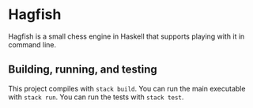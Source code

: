 # Hagfish

Hagfish is a small chess engine in Haskell that supports playing with it in command line.

## Building, running, and testing

This project compiles with `stack build`. 
You can run the main executable with `stack run`.
You can run the tests with `stack test`. 

